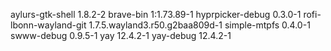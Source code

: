 aylurs-gtk-shell 1.8.2-2
brave-bin 1:1.73.89-1
hyprpicker-debug 0.3.0-1
rofi-lbonn-wayland-git 1.7.5.wayland3.r50.g2baa809d-1
simple-mtpfs 0.4.0-1
swww-debug 0.9.5-1
yay 12.4.2-1
yay-debug 12.4.2-1
